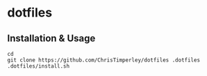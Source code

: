 # dotfiles

## Installation & Usage

```
cd
git clone https://github.com/ChrisTimperley/dotfiles .dotfiles
.dotfiles/install.sh
```
